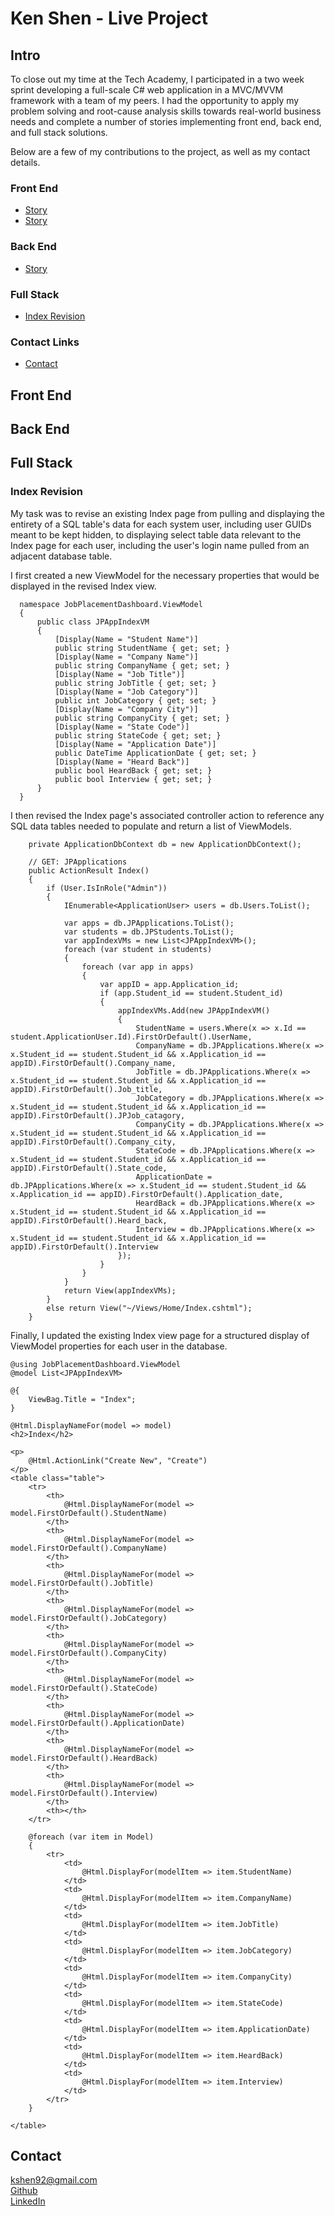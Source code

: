# Ken Shen - Live Project

## Intro
To close out my time at the Tech Academy, I participated in a two week sprint developing a full-scale C# web application in a MVC/MVVM framework with a team of my peers. I had the opportunity to apply my problem solving and root-cause analysis skills towards real-world business needs and complete a number of stories implementing front end, back end, and full stack solutions.

Below are a few of my contributions to the project, as well as my contact details.

### Front End
* [Story](#link-link)
* [Story](#link-link)
### Back End
* [Story](#link-link)
### Full Stack
* [Index Revision](#index-revision)
### Contact Links
* [Contact](#contact)

## Front End

## Back End

## Full Stack
### Index Revision
My task was to revise an existing Index page from pulling and displaying the entirety of a SQL table's data for each system user, including user GUIDs meant to be kept hidden, to displaying select table data relevant to the Index page for each user, including the user's login name pulled from an adjacent database table.

I first created a new ViewModel for the necessary properties that would be displayed in the revised Index view.

      namespace JobPlacementDashboard.ViewModel
      {
          public class JPAppIndexVM
          {
              [Display(Name = "Student Name")]
              public string StudentName { get; set; }
              [Display(Name = "Company Name")]
              public string CompanyName { get; set; }
              [Display(Name = "Job Title")]
              public string JobTitle { get; set; }
              [Display(Name = "Job Category")]
              public int JobCategory { get; set; }
              [Display(Name = "Company City")]
              public string CompanyCity { get; set; }
              [Display(Name = "State Code")]
              public string StateCode { get; set; }
              [Display(Name = "Application Date")]
              public DateTime ApplicationDate { get; set; }
              [Display(Name = "Heard Back")]
              public bool HeardBack { get; set; }
              public bool Interview { get; set; }
          }
      }

I then revised the Index page's associated controller action to reference any SQL data tables needed to populate and return a list of ViewModels.

        private ApplicationDbContext db = new ApplicationDbContext();

        // GET: JPApplications
        public ActionResult Index()
        {
            if (User.IsInRole("Admin"))
            {
                IEnumerable<ApplicationUser> users = db.Users.ToList();

                var apps = db.JPApplications.ToList();
                var students = db.JPStudents.ToList();
                var appIndexVMs = new List<JPAppIndexVM>();
                foreach (var student in students)
                {
                    foreach (var app in apps)
                    {
                        var appID = app.Application_id;
                        if (app.Student_id == student.Student_id)
                        {
                            appIndexVMs.Add(new JPAppIndexVM()
                            {
                                StudentName = users.Where(x => x.Id == student.ApplicationUser.Id).FirstOrDefault().UserName,
                                CompanyName = db.JPApplications.Where(x => x.Student_id == student.Student_id && x.Application_id ==  appID).FirstOrDefault().Company_name,
                                JobTitle = db.JPApplications.Where(x => x.Student_id == student.Student_id && x.Application_id == appID).FirstOrDefault().Job_title,
                                JobCategory = db.JPApplications.Where(x => x.Student_id == student.Student_id && x.Application_id == appID).FirstOrDefault().JPJob_catagory,
                                CompanyCity = db.JPApplications.Where(x => x.Student_id == student.Student_id && x.Application_id == appID).FirstOrDefault().Company_city,
                                StateCode = db.JPApplications.Where(x => x.Student_id == student.Student_id && x.Application_id == appID).FirstOrDefault().State_code,
                                ApplicationDate = db.JPApplications.Where(x => x.Student_id == student.Student_id && x.Application_id == appID).FirstOrDefault().Application_date,
                                HeardBack = db.JPApplications.Where(x => x.Student_id == student.Student_id && x.Application_id == appID).FirstOrDefault().Heard_back,
                                Interview = db.JPApplications.Where(x => x.Student_id == student.Student_id && x.Application_id == appID).FirstOrDefault().Interview
                            });
                        }
                    }
                }
                return View(appIndexVMs);
            }
            else return View("~/Views/Home/Index.cshtml");
        }

Finally, I updated the existing Index view page for a structured display of ViewModel properties for each user in the database.

    @using JobPlacementDashboard.ViewModel
    @model List<JPAppIndexVM>

    @{
        ViewBag.Title = "Index";
    }

    @Html.DisplayNameFor(model => model)
    <h2>Index</h2>

    <p>
        @Html.ActionLink("Create New", "Create")
    </p>
    <table class="table">
        <tr>
            <th>
                @Html.DisplayNameFor(model => model.FirstOrDefault().StudentName)
            </th>
            <th>
                @Html.DisplayNameFor(model => model.FirstOrDefault().CompanyName)
            </th>
            <th>
                @Html.DisplayNameFor(model => model.FirstOrDefault().JobTitle)
            </th>
            <th>
                @Html.DisplayNameFor(model => model.FirstOrDefault().JobCategory)
            </th>
            <th>
                @Html.DisplayNameFor(model => model.FirstOrDefault().CompanyCity)
            </th>
            <th>
                @Html.DisplayNameFor(model => model.FirstOrDefault().StateCode)
            </th>
            <th>
                @Html.DisplayNameFor(model => model.FirstOrDefault().ApplicationDate)
            </th>
            <th>
                @Html.DisplayNameFor(model => model.FirstOrDefault().HeardBack)
            </th>
            <th>
                @Html.DisplayNameFor(model => model.FirstOrDefault().Interview)
            </th>
            <th></th>
        </tr>

        @foreach (var item in Model)
        {
            <tr>
                <td>
                    @Html.DisplayFor(modelItem => item.StudentName)
                </td>
                <td>
                    @Html.DisplayFor(modelItem => item.CompanyName)
                </td>
                <td>
                    @Html.DisplayFor(modelItem => item.JobTitle)
                </td>
                <td>
                    @Html.DisplayFor(modelItem => item.JobCategory)
                </td>
                <td>
                    @Html.DisplayFor(modelItem => item.CompanyCity)
                </td>
                <td>
                    @Html.DisplayFor(modelItem => item.StateCode)
                </td>
                <td>
                    @Html.DisplayFor(modelItem => item.ApplicationDate)
                </td>
                <td>
                    @Html.DisplayFor(modelItem => item.HeardBack)
                </td>
                <td>
                    @Html.DisplayFor(modelItem => item.Interview)
                </td>
            </tr>
        }

    </table>

## Contact
kshen92@gmail.com <br>
[Github](https://github.com/KShen92) <br>
[LinkedIn](https://www.linkedin.com/in/kenneth-shen-4b1728b4)

